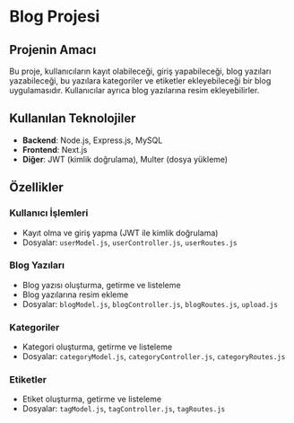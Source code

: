 # Blog Projesi

## Projenin Amacı
Bu proje, kullanıcıların kayıt olabileceği, giriş yapabileceği, blog yazıları yazabileceği, bu yazılara kategoriler ve etiketler ekleyebileceği bir blog uygulamasıdır. Kullanıcılar ayrıca blog yazılarına resim ekleyebilirler.

## Kullanılan Teknolojiler
- **Backend**: Node.js, Express.js, MySQL
- **Frontend**: Next.js
- **Diğer**: JWT (kimlik doğrulama), Multer (dosya yükleme)

## Özellikler

### Kullanıcı İşlemleri
- Kayıt olma ve giriş yapma (JWT ile kimlik doğrulama)
- Dosyalar: `userModel.js`, `userController.js`, `userRoutes.js`

### Blog Yazıları
- Blog yazısı oluşturma, getirme ve listeleme
- Blog yazılarına resim ekleme
- Dosyalar: `blogModel.js`, `blogController.js`, `blogRoutes.js`, `upload.js`

### Kategoriler
- Kategori oluşturma, getirme ve listeleme
- Dosyalar: `categoryModel.js`, `categoryController.js`, `categoryRoutes.js`

### Etiketler
- Etiket oluşturma, getirme ve listeleme
- Dosyalar: `tagModel.js`, `tagController.js`, `tagRoutes.js`